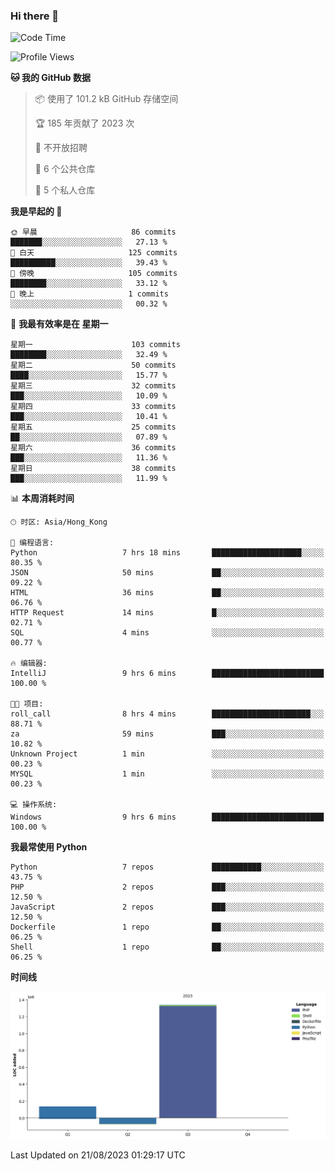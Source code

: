 ### Hi there 👋

<!--
**Mrzqd/Mrzqd** is a ✨ _special_ ✨ repository because its `README.md` (this file) appears on your GitHub profile.

Here are some ideas to get you started:

- 🔭 I’m currently working on ...
- 🌱 I’m currently learning ...
- 👯 I’m looking to collaborate on ...
- 🤔 I’m looking for help with ...
- 💬 Ask me about ...
- 📫 How to reach me: ...
- 😄 Pronouns: ...
- ⚡ Fun fact: ...
-->
<!--START_SECTION:waka-->
![Code Time](http://img.shields.io/badge/Code%20Time-131%20hrs%2020%20mins-blue)

![Profile Views](http://img.shields.io/badge/%E4%B8%AA%E4%BA%BA%E8%B5%84%E6%96%99%E8%A7%82%E7%9C%8B%E6%AC%A1%E6%95%B0-1-blue)

**🐱 我的 GitHub 数据** 

> 📦  使用了 101.2 kB GitHub 存储空间 
 > 
> 🏆 185 年贡献了 2023 次
 > 
> 🚫 不开放招聘
 > 
> 📜 6 个公共仓库 
 > 
> 🔑 5 个私人仓库 
 > 
**我是早起的 🐤** 

```text
🌞 早晨                     86 commits          ███████░░░░░░░░░░░░░░░░░░   27.13 % 
🌆 白天                     125 commits         ██████████░░░░░░░░░░░░░░░   39.43 % 
🌃 傍晚                     105 commits         ████████░░░░░░░░░░░░░░░░░   33.12 % 
🌙 晚上                     1 commits           ░░░░░░░░░░░░░░░░░░░░░░░░░   00.32 % 
```
📅 **我最有效率是在 星期一** 

```text
星期一                      103 commits         ████████░░░░░░░░░░░░░░░░░   32.49 % 
星期二                      50 commits          ████░░░░░░░░░░░░░░░░░░░░░   15.77 % 
星期三                      32 commits          ███░░░░░░░░░░░░░░░░░░░░░░   10.09 % 
星期四                      33 commits          ███░░░░░░░░░░░░░░░░░░░░░░   10.41 % 
星期五                      25 commits          ██░░░░░░░░░░░░░░░░░░░░░░░   07.89 % 
星期六                      36 commits          ███░░░░░░░░░░░░░░░░░░░░░░   11.36 % 
星期日                      38 commits          ███░░░░░░░░░░░░░░░░░░░░░░   11.99 % 
```


📊 **本周消耗时间** 

```text
🕑︎ 时区: Asia/Hong_Kong

💬 编程语言: 
Python                   7 hrs 18 mins       ████████████████████░░░░░   80.35 % 
JSON                     50 mins             ██░░░░░░░░░░░░░░░░░░░░░░░   09.22 % 
HTML                     36 mins             ██░░░░░░░░░░░░░░░░░░░░░░░   06.76 % 
HTTP Request             14 mins             █░░░░░░░░░░░░░░░░░░░░░░░░   02.71 % 
SQL                      4 mins              ░░░░░░░░░░░░░░░░░░░░░░░░░   00.77 % 

🔥 编辑器: 
IntelliJ                 9 hrs 6 mins        █████████████████████████   100.00 % 

🐱‍💻 项目: 
roll_call                8 hrs 4 mins        ██████████████████████░░░   88.71 % 
za                       59 mins             ███░░░░░░░░░░░░░░░░░░░░░░   10.82 % 
Unknown Project          1 min               ░░░░░░░░░░░░░░░░░░░░░░░░░   00.23 % 
MYSQL                    1 min               ░░░░░░░░░░░░░░░░░░░░░░░░░   00.23 % 

💻 操作系统: 
Windows                  9 hrs 6 mins        █████████████████████████   100.00 % 
```

**我最常使用 Python** 

```text
Python                   7 repos             ███████████░░░░░░░░░░░░░░   43.75 % 
PHP                      2 repos             ███░░░░░░░░░░░░░░░░░░░░░░   12.50 % 
JavaScript               2 repos             ███░░░░░░░░░░░░░░░░░░░░░░   12.50 % 
Dockerfile               1 repo              ██░░░░░░░░░░░░░░░░░░░░░░░   06.25 % 
Shell                    1 repo              ██░░░░░░░░░░░░░░░░░░░░░░░   06.25 % 
```



**时间线**

![Lines of Code chart](https://raw.githubusercontent.com/Mrzqd/Mrzqd/main/assets/bar_graph.png)


 Last Updated on 21/08/2023 01:29:17 UTC
<!--END_SECTION:waka-->
